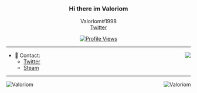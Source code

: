 <h3 align=center>Hi there im Valoriom</h3>
 <p align=center>
    Valoriom#1998
    </br>
    <a href="https://twitter.com/Valoriom04">Twitter</a>
    </br>
  </p>

<a href="https://github.com/ValoriomMX">
  <p align="center">
    <img src="https://komarev.com/ghpvc/?username=ValoriomMX" alt="Profile Views">
  </p>
</a>

---

<a href="https://discord.com/users/173092194469675008">
  <img src="https://lanyard-profile-readme.vercel.app/api/173092194469675008?hideTimestamp=true&idleMessage=doing%20absolutely%20nothing." align="right" />
</a>

- 📱 Contact:
  - [Twitter](https://twitter.com/Valoriom04 "Valoriom04")
  - [Steam](https://steamcommunity.com/id/Valoriom/ "Valoriom")




---

<p><img align="left" src="https://github-readme-stats.vercel.app/api?username=ValoriomMX&show_icons=true&text_color=ED39DC&bg_color=181818&title_color=3EDAFF&icon_color=ffffff" alt="Valoriom" /></p>

<p></p>

<img align="right" src="https://github-readme-stats.vercel.app/api/top-langs/?username=ValoriomMX&show_icons=true&text_color=ED39DC&bg_color=181818&title_color=3EDAFF&icon_color=ffffff" alt="Valoriom" />
